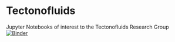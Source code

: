 # Tectonofluids
Jupyter Notebooks of interest to the Tectonofluids Research Group
[![Binder](https://mybinder.org/badge_logo.svg)](https://mybinder.org/v2/gh/edur409/tectonofluids/master)

